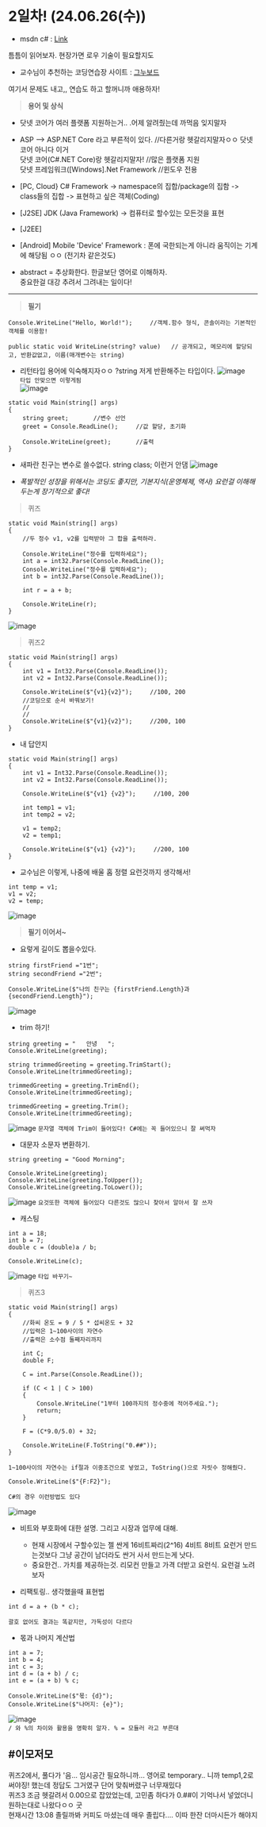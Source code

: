 # __2일차! (24.06.26(수))__

- msdn c# : [Link][a]

[a]: https://learn.microsoft.com/ko-kr/dotnet/csharp/ 
틈틈이 읽어보자. 현장가면 로우 기술이 필요할지도

- 교수님이 추천하는 코딩연습장 사이트 : [그누보드][a]

[a]: http://www.verthasys.co.kr/coding/bbs/board.php?bo_table=db&page=3&device=pc  
여기서 문제도 내고,, 연습도 하고 할꺼니까 애용하자!

>__용어 및 상식__

- 닷넷 코어가 여러 플랫폼 지원하는거.. .어제 알려줬는데 까먹음 잊지말자
- ASP --> ASP.NET Core 라고 부른적이 있다.  //다른거랑 헷갈리지말자ㅇㅇ 닷넷코어 아니다 이거    
닷넷 코어(C#.NET Core)랑 헷갈리지말자!  //많은 플랫폼 지원  
닷넷 프레임워크([Windows].Net Framework  //윈도우 전용

- [PC, Cloud} C# Framework -> namespace의 집합/package의 집함 -> class들의 집합 -> 표현하고 싶은 객체(Coding)
- [J2SE] JDK (Java Framework) -> 컴퓨터로 할수있는 모든것을 표현
- [J2EE]

- [Android] Mobile 'Device' Framework : 폰에 국한되는게 아니라 움직이는 기계에 해당됨 ㅇㅇ (전기차 같은것도)   

- abstract = 추상화한다. 한글보단 영어로 이해하자.  
중요한걸 대강 추려서 그려내는 일이다!
------------------
>__필기__
```
Console.WriteLine("Hello, World!");     //객체.함수 형식, 콘솔이라는 기본적인 객체를 이용함!
```
```
public static void WriteLine(string? value)   // 공개되고, 메모리에 할당되고, 반환값없고, 이름(매개변수는 string)
```
- 리턴타입
용어에 익숙해지자ㅇㅇ ?string 저게 반환해주는 타입이다.
![image](https://github.com/sound2862/SFDiary/assets/62818790/0f5cf5d6-eb3e-42f6-abc9-559a320d3c98)  
`타입 안맞으면 이렇게됨`  
![image](https://github.com/sound2862/SFDiary/assets/62818790/e7425725-f388-402f-bbac-32080bfac795)

```
static void Main(string[] args)
{
    string greet;       //변수 선언
    greet = Console.ReadLine();     //값 할당, 초기화

    Console.WriteLine(greet);       //출력
}
```
- 새파란 친구는 변수로 쓸수없다. string class; 이런거 안댐
![image](https://github.com/sound2862/SFDiary/assets/62818790/4e25eff1-bdcb-48ea-9fc4-508a66a53063)

- _폭발적인 성장을 위해서는 코딩도 좋지만, 기본지식(운영체제, 역사) 요런걸 이해해두는게 장기적으로 좋다!_

>퀴즈
```
static void Main(string[] args)
{
    //두 정수 v1, v2를 입력받아 그 합을 출력하라.

    Console.WriteLine("정수를 입력하세요");
    int a = int32.Parse(Console.ReadLine());
    Console.WriteLine("정수를 입력하세요");
    int b = int32.Parse(Console.ReadLine());

    int r = a + b;

    Console.WriteLine(r);
}
```
![image](https://github.com/sound2862/SFDiary/assets/62818790/7a94db3f-834e-4eff-a3b1-6964c74f7dd3)

>퀴즈2
```
static void Main(string[] args)
{
    int v1 = Int32.Parse(Console.ReadLine());
    int v2 = Int32.Parse(Console.ReadLine());

    Console.WriteLine($"{v1}{v2}");     //100, 200
    //코딩으로 순서 바꿔보기!
    //
    //
    Console.WriteLine($"{v1}{v2}");     //200, 100
}
```
- 내 답안지
```
static void Main(string[] args)
{
    int v1 = Int32.Parse(Console.ReadLine());
    int v2 = Int32.Parse(Console.ReadLine());

    Console.WriteLine($"{v1} {v2}");     //100, 200

    int temp1 = v1;
    int temp2 = v2;

    v1 = temp2;
    v2 = temp1;

    Console.WriteLine($"{v1} {v2}");     //200, 100
}
```
- 교수님은 이렇게, 나중에 배울 홉 정렬 요런것까지 생각해서!
```
int temp = v1;
v1 = v2;
v2 = temp;
```
![image](https://github.com/sound2862/SFDiary/assets/62818790/987e97d8-c42a-4333-a4e9-0f744598ab28)

>__필기 이어서~__
- 요렇게 길이도 뽑을수있다.
```
string firstFriend ="1번";
string secondFriend ="2번";

Console.WriteLine($"나의 친구는 {firstFriend.Length}과 {secondFriend.Length}");
```
![image](https://github.com/sound2862/SFDiary/assets/62818790/d98937b4-5068-4377-b125-2ca812d3965e)

- trim 하기!
```
string greeting = "   안녕   ";
Console.WriteLine(greeting);

string trimmedGreeting = greeting.TrimStart();
Console.WriteLine(trimmedGreeting);

trimmedGreeting = greeting.TrimEnd();
Console.WriteLine(trimmedGreeting);

trimmedGreeting = greeting.Trim();
Console.WriteLine(trimmedGreeting);
```
![image](https://github.com/sound2862/SFDiary/assets/62818790/a6f667fd-d697-4b48-ae17-3cb4a0b8a84a)
`문자열 객체에 Trim이 들어있다! C#에는 꼭 들어있으니 잘 써먹자`

- 대문자 소문자 변환하기.
```
string greeting = "Good Morning";

Console.WriteLine(greeting);
Console.WriteLine(greeting.ToUpper());
Console.WriteLine(greeting.ToLower());
```
![image](https://github.com/sound2862/SFDiary/assets/62818790/0d4d175e-8d26-4c8e-8b0f-c327968fe59f)
`요것또한 객체에 들어있다 다른것도 많으니 찾아서 알아서 잘 쓰자`

- 캐스팅
```
int a = 18;
int b = 7;
double c = (double)a / b;

Console.WriteLine(c);
```
![image](https://github.com/sound2862/SFDiary/assets/62818790/4f7cce64-d446-48f3-b1a4-d6f59905965f)
`타입 바꾸기~`

>퀴즈3
```
static void Main(string[] args)
{
    //화씨 온도 = 9 / 5 * 섭씨온도 + 32
    //입력은 1~100사이의 자연수
    //출력은 소수점 둘째자리까지

    int C;
    double F;

    C = int.Parse(Console.ReadLine());

    if (C < 1 | C > 100)
    {
        Console.WriteLine("1부터 100까지의 정수중에 적어주세요.");
        return;
    }

    F = (C*9.0/5.0) + 32;

    Console.WriteLine(F.ToString("0.##"));
}
```  
`1~100사이의 자연수는 if절과 이중조건으로 넣었고, ToString()으로 자릿수 정해줬다.`
```
Console.WriteLine($"{F:F2}");
```
`C#의 경우 이런방법도 있다`

![image](https://github.com/sound2862/SFDiary/assets/62818790/237ab257-2415-4a4a-aa49-c267467787fd)



- 비트와 부호화에 대한 설명. 그리고 시장과 업무에 대해.
    - 현재 시장에서 구할수있는 젤 싼게 16비트짜리(2^16)
      4비트 8비트 요런거 만드는것보다 그냥 공간이 남더라도 싼거 사서 만드는게 낫다.
    - 중요한건.. 가치를 제공하는것. 리모컨 만들고 가격 더받고 요런식. 요런걸 노려보자

- 리팩토링.. 생각했을때 표현법
```
int d = a + (b * c);
```  
`괄호 없어도 결과는 똑같지만, 가독성이 다르다`

- 몫과 나머지 계산법
```
int a = 7;
int b = 4;
int c = 3;
int d = (a + b) / c;
int e = (a + b) % c;

Console.WriteLine($"몫: {d}");
Console.WriteLine($"나머지: {e}");
```
![image](https://github.com/sound2862/SFDiary/assets/62818790/cb605b0a-9904-4799-acf0-3b6dc1d71dbb)   
`/ 와 %의 차이와 활용을 명확히 알자. % = 모듈러 라고 부른대`

#이모저모
-
퀴즈2에서, 풀다가 '음... 임시공간 필요하니까... 영어로 temporary.. 니까 temp1,2로 써야징! 했는데 정답도 그거였구 단어 맞춰버렸구 너무재밌다  
퀴즈3 조금 헷갈려서 0.00으로 잡았었는데, 고민좀 하다가 0.##이 기억나서 넣었더니 원하는대로 나왔다ㅇㅇ 굿  
현재시간 13:08 졸릴까봐 커피도 마셨는데 매우 졸립다.... 이따 한잔 더마시든가 해야지
